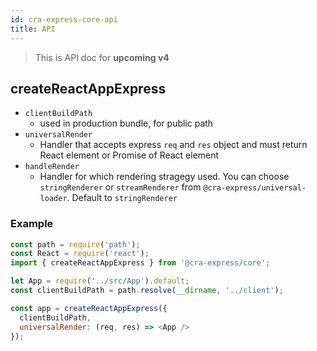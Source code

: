 ```yaml
---
id: cra-express-core-api
title: API
---
```


> This is API doc for **upcoming v4**

## createReactAppExpress

- `clientBuildPath`
  - used in production bundle, for public path
- `universalRender`
  - Handler that accepts express `req` and `res` object and must return React element or Promise of React element
- `handleRender`
  - Handler for which rendering stragegy used. You can choose `stringRenderer` or `streamRenderer` from `@cra-express/universal-loader`. Default to `stringRenderer`

### Example
```js
const path = require('path');
const React = require('react');
import { createReactAppExpress } from '@cra-express/core';

let App = require('../src/App').default;
const clientBuildPath = path.resolve(__dirname, '../client');

const app = createReactAppExpress({
  clientBuildPath,
  universalRender: (req, res) => <App />
});
```
